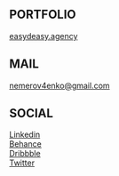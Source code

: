 <h2 align="auto">PORTFOLIO</h3>
<a href="https://easydeasy.agency" target="blank">easydeasy.agency</a>
<h2 align="auto">MAIL</h3>
<a href="mailto:nemerov4enko@gmail.com" target="blank">nemerov4enko@gmail.com</a>
<h2 align="auto">SOCIAL</h3>
<p align="left">
  <a href="https://www.linkedin.com/in/zhenya-nemerovchenko-5b226583/" target="blank">Linkedin</a>
  <br>
  <a href="https://www.behance.net/nemerovchenko" target="blank">Behance</a>
  <br>
  <a href="https://dribbble.com/nemerovchenko" target="blank">Dribbble</a>
  <br>
  <a href="https://twitter.com/znemerovchenko" target="blank">Twitter</a>
</p>

